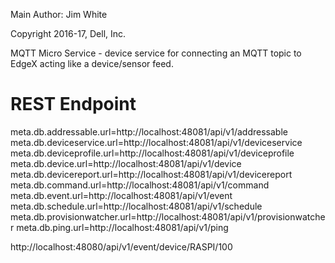 Main Author:  Jim White

Copyright 2016-17, Dell, Inc.

MQTT Micro Service - device service for connecting an MQTT topic to EdgeX acting like a device/sensor feed.


# REST Endpoint
meta.db.addressable.url=http://localhost:48081/api/v1/addressable
meta.db.deviceservice.url=http://localhost:48081/api/v1/deviceservice
meta.db.deviceprofile.url=http://localhost:48081/api/v1/deviceprofile
meta.db.device.url=http://localhost:48081/api/v1/device
meta.db.devicereport.url=http://localhost:48081/api/v1/devicereport
meta.db.command.url=http://localhost:48081/api/v1/command
meta.db.event.url=http://localhost:48081/api/v1/event
meta.db.schedule.url=http://localhost:48081/api/v1/schedule
meta.db.provisionwatcher.url=http://localhost:48081/api/v1/provisionwatcher
meta.db.ping.url=http://localhost:48081/api/v1/ping

http://localhost:48080/api/v1/event/device/RASPI/100